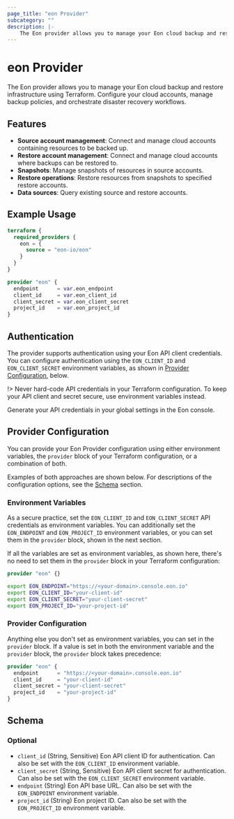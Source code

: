 ```yaml
---
page_title: "eon Provider"
subcategory: ""
description: |-
    The Eon provider allows you to manage your Eon cloud backup and restore infrastructure using Terraform. Configure your cloud accounts, manage backup policies, and orchestrate disaster recovery workflows.
---
```


# eon Provider

The Eon provider allows you to manage your Eon cloud backup and restore infrastructure using Terraform. Configure your cloud accounts, manage backup policies, and orchestrate disaster recovery workflows.

## Features

- **Source account management**: Connect and manage cloud accounts containing resources to be backed up.
- **Restore account management**: Connect and manage cloud accounts where backups can be restored to.
- **Snapshots**: Manage snapshots of resources in source accounts.
- **Restore operations**: Restore resources from snapshots to specified restore accounts.
- **Data sources**: Query existing source and restore accounts.

## Example Usage

```terraform
terraform {
  required_providers {
    eon = {
      source = "eon-io/eon"
    }
  }
}

provider "eon" {
  endpoint      = var.eon_endpoint
  client_id     = var.eon_client_id
  client_secret = var.eon_client_secret
  project_id    = var.eon_project_id
}
```

## Authentication

The provider supports authentication using your Eon API client credentials.
You can configure authentication using the `EON_CLIENT_ID` and `EON_CLIENT_SECRET` environment variables, as shown in [Provider Configuration], below.

!> Never hard-code API credentials in your Terraform configuration.
To keep your API client and secret secure, use environment variables instead.

Generate your API credentials in your global settings in the Eon console.

[Provider Configuration]: #provider-configuration

## Provider Configuration

You can provide your Eon Provider configuration using either environment variables, the `provider` block of your Terraform configuration, or a combination of both.

Examples of both approaches are shown below.
For descriptions of the configuration options, see the [Schema](#schema) section.

### Environment Variables

As a secure practice, set the `EON_CLIENT_ID` and `EON_CLIENT_SECRET` API credentials as environment variables.
You can additionally set the `EON_ENDPOINT` and `EON_PROJECT_ID` environment variables, or you can set them in the `provider` block, shown in the next section.

If all the variables are set as environment variables, as shown here, there's no need to set them in the `provider` block in your Terraform configuration:

```terraform
provider "eon" {}
```

```bash
export EON_ENDPOINT="https://<your-domain>.console.eon.io"
export EON_CLIENT_ID="your-client-id"
export EON_CLIENT_SECRET="your-client-secret"
export EON_PROJECT_ID="your-project-id"
```

### Provider Configuration

Anything else you don't set as environment variables, you can set in the `provider` block.
If a value is set in both the environment variable and the `provider` block, the `provider` block takes precedence:

```terraform
provider "eon" {
  endpoint      = "https://<your-domain>.console.eon.io"
  client_id     = "your-client-id"
  client_secret = "your-client-secret"
  project_id    = "your-project-id"
}
```

<!-- schema generated by tfplugindocs -->
## Schema

### Optional

- `client_id` (String, Sensitive) Eon API client ID for authentication. Can also be set with the `EON_CLIENT_ID` environment variable.
- `client_secret` (String, Sensitive) Eon API client secret for authentication. Can also be set with the `EON_CLIENT_SECRET` environment variable.
- `endpoint` (String) Eon API base URL. Can also be set with the `EON_ENDPOINT` environment variable.
- `project_id` (String) Eon project ID. Can also be set with the `EON_PROJECT_ID` environment variable.
